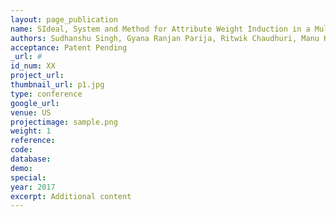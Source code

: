 ```yaml
---
layout: page_publication
name: SIdeal, System and Method for Attribute Weight Induction in a Multiple Recruiter Setting Exploiting Public Goods Games Framework
authors: Sudhanshu Singh, Gyana Ranjan Parija, Ritwik Chaudhuri, Manu Kuchhal, Sarthak Ahuja, Ritwik Chaudhari, Manish Kataria
acceptance: Patent Pending
_url: #
id_num: XX
project_url:
thumbnail_url: p1.jpg
type: conference
google_url: 
venue: US
projectimage: sample.png
weight: 1
reference:
code:
database: 
demo: 
special: 
year: 2017
excerpt: Additional content
---
```

